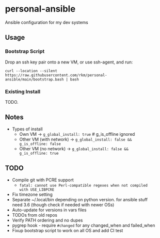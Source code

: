 # personal-ansible

Ansible configuration for my dev systems

## Usage

### Bootstrap Script

Drop an ssh key pair onto a new VM, or use ssh-agent, and run:

```console
curl --location --silent https://raw.githubusercontent.com/rkm/personal-ansible/main/bootstrap.bash | bash
```

### Existing Install

TODO.

## Notes

-   Types of install
    -   Own VM -> `g_global_install: true` # g_is_offline ignored
    -   Other VM (with network) ->
        `g_global_install: false && g_is_offline: false`
    -   Other VM (no network) -> `g_global_install: false && g_is_offline: true`

## TODO

-   Compile git with PCRE support
    -   `fatal: cannot use Perl-compatible regexes when not compiled with USE_LIBPCRE`
-   Fix timezone setting
-   Separate ~/.local/bin depending on python version. for ansible stuff need
    3.6 (though check if needed with newer OSs)
-   Auto-update for versions in vars files
-   TODOs from old repos
-   Verify PATH ordering and no dupes
-   pygrep hook - require `#changed` for any changed_when and failed_when
-   Fixup bootstrap script to work on all OS and add CI test
